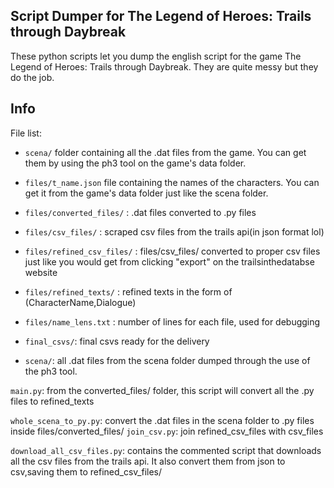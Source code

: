 ## Script Dumper for The Legend of Heroes: Trails through Daybreak
These python scripts let you dump the english script for the game The Legend of Heroes: Trails through Daybreak.
They are quite messy but they do the job.

## Info
File list:
- `scena/` folder containing all the .dat files from the game. You can get them by using the ph3 tool on the game's data folder.
- `files/t_name.json` file containing the names of the characters. You can get it from the game's data folder just like the scena folder.
- `files/converted_files/` : .dat files converted to .py files
- `files/csv_files/` : scraped csv files from the trails api(in json format lol)
- `files/refined_csv_files/` : files/csv_files/ converted to proper csv files just like you would get from clicking "export" on the trailsinthedatabse website
- `files/refined_texts/` : refined texts in the form of (CharacterName,Dialogue)
- `files/name_lens.txt` : number of lines for each file, used for debugging

- `final_csvs/`: final csvs ready for the delivery

- `scena/`: all .dat files from the scena folder dumped through the use of the ph3 tool.


`main.py`: from the converted_files/ folder, this script will convert all the .py files to refined_texts

`whole_scena_to_py.py`: convert the .dat files in the scena folder to .py files inside files/converted_files/
`join_csv.py`: join refined_csv_files with csv_files

`download_all_csv_files.py`: contains the commented  script that downloads all the csv files from the trails api. It also convert them from json to csv,saving them to refined_csv_files/